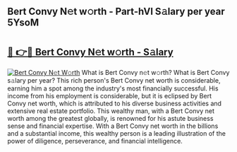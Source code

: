 ## Bert Convy N𝚎t w𝚘rth - Part-hVl S𝚊lary per year 5YsoM

# <h2><a href="http://gc408jq.nevu.top/?p=Bert+Convy">🔗 👉🔴 Bert Convy N𝚎t w𝚘rth - S𝚊lary</a></h2>

[![Bert Convy N𝚎t W𝚘rth](https://i.imgur.com/Oavwk0R.jpeg)](http://gc408jq.nevu.top/?p=Bert+Convy)
What is Bert Convy n𝚎t w𝚘rth? What is Bert Convy s𝚊lary per year?
This rich person's Bert Convy net worth is considerable, earning him a spot among the industry's most financially successful. His income from his employment is considerable, but it is eclipsed by Bert Convy net worth, which is attributed to his diverse business activities and extensive real estate portfolio. This wealthy man, with a Bert Convy net worth among the greatest globally, is renowned for his astute business sense and financial expertise. With a Bert Convy net worth in the billions and a substantial income, this wealthy person is a leading illustration of the power of diligence, perseverance, and financial intelligence.
